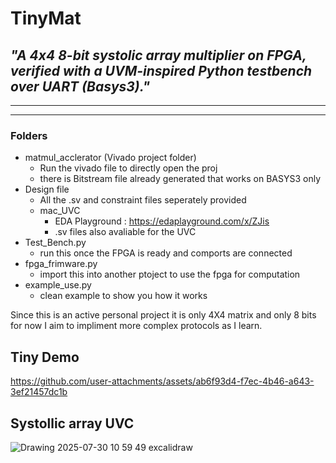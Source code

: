 # TinyMat
## *"A 4x4 8-bit systolic array multiplier on FPGA, verified with a UVM-inspired Python testbench over UART (Basys3)."*

---
---

### Folders 
- matmul_acclerator (Vivado project folder)
  - Run the vivado file to directly open the proj
  - there is Bitstream file already generated that works on BASYS3 only
- Design file
  - All the .sv and constraint files seperately provided
  - mac_UVC
    -  EDA Playground : https://edaplayground.com/x/ZJis
    -  .sv files also avaliable for the UVC 
- Test_Bench.py
  - run this once the FPGA is ready and comports are connected    
- fpga_frimware.py
  - import this into another ptoject to use the fpga for computation
- example_use.py
  - clean example to show you how it works

Since this is an active personal project it is only 4X4 matrix and only 8 bits for now I aim to impliment more complex protocols as I learn.  


## Tiny Demo 
https://github.com/user-attachments/assets/ab6f93d4-f7ec-4b46-a643-3ef21457dc1b





## Systollic array UVC
![Drawing 2025-07-30 10 59 49 excalidraw](https://github.com/user-attachments/assets/f1acf7d0-6aad-4292-9a58-dcf4aa1be77d)
